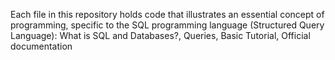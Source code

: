 Each file in this repository holds code that illustrates an essential concept of programming, specific to the SQL programming language (Structured Query Language): What is SQL and Databases?, Queries, Basic Tutorial, Official documentation
